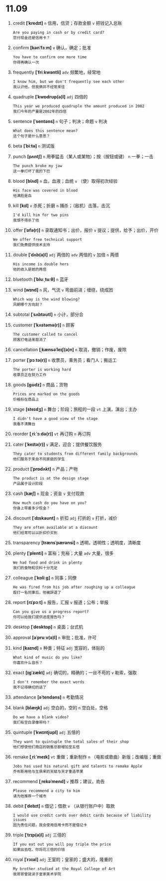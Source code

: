 # 11.09

1. credit **[ˈkredɪt]** `n` 信用，信贷；存款金额 `v` 把钱记入总账

   ```
   Are you paying in cash or by credit card?
   您付现金还是信用卡？
   ```

2. confirm **[kənˈfɜːm]** `v` 确认，确定；批准

   ```
   You have to confirm one more time
   你得再确认一次
   ```

3. frequently **[ˈfriːkwəntli]** `adv` 频繁地，经常地

   ```
   I know him, but we don't frequently see each other
   我认识他，但我俩并不经常来往
   ```

4. quadruple **[ˈkwɒdrʊp(ə)l]** `adj` 四倍的

   ```
   This year we produced quadruple the amount produced in 2002
   我们今年的产量是2002年的四倍
   ```

5. sentence **[ˈsentəns]** `n` 句子；判决；命题 `v` 判决

   ```
   What does this sentence mean?
   这个句子是什么意思？
   ```

6. beta **[ˈbiːtə]** `n` 测试版

7. punch **[pʌntʃ]** `n` 用拳猛击（某人或某物）；按（按钮或键） `n` 一拳；一击

   ```
   The punch broke my jaw
   这一拳打坏了我的下巴
   ```

8. blood **[blʌd]** `n` 血，血液；血统 `v` （使）取得初次经验

   ```
   His face was covered in blood
   他满脸是血
   ```

9. kill **[kɪl]** `v` 杀死；折磨 `n` 捕杀；（敌机）击落，击沉

   ```
   I'd kill him for two pins
   我恨不得杀了他
   ```

10. offer **[ˈɒfə(r)]** `n` 录取通知书；出价，报价 `v` 提议；提供，给予；出价，开价

    ```
    We offer free technical support
    我们免费提供技术支持
    ```

11. double **[ˈdʌb(ə)l]** `adj` 两倍的 `adv` 两倍的 `v` 加倍 `n` 两倍

    ```
    His income is double hers
    他的收入是她的两倍
    ```

12. bluetooth **[ˈbluːˌtuːθ]** `n` 蓝牙

13. wind **[wɪnd]** `n` 风，气流 `v` 弯曲前进；缠绕，绕成团

    ```
    Which way is the wind blowing?
    风朝哪个方向刮？
    ```

14. subtotal **[ˈsʌbtəʊtl]** `n` 小计，部分合

15. customer **[ˈkʌstəmə(r)]** `n` 顾客

    ```
    The customer called to cancel
    顾客打电话来取消了
    ```

16. cancellation **[ˌkænsəˈleɪʃ(ə)n]** `n` 取消，撤销；作废，废除

17. porter **[ˈpɔːtə(r)]** `n` 收票员，乘务员；看门人；搬运工

    ```
    The porter is working hard
    收票员正在努力工作
    ```

18. goods **[ɡʊdz]** `n` 商品；货物

    ```
    Prices are marked on the goods
    价格标在商品上
    ```

19. stage **[steɪdʒ]** `n` 舞台；阶段；旅程的一段 `vt` 上演，演出；主办

    ```
    I didn't have a good view of the stage
    我看不清舞台
    ```

20. reorder **[ˌriːˈɔːdə(r)]** `vt` 再订购 `n` 再订购

21. cater **[ˈkeɪtə(r)]** `v` 满足，迎合；提供餐饮服务

    ```
    They cater to students from different family backgrounds
    他们服务于来自不同家庭的学生
    ```

22. product **[ˈprɒdʌkt]** `n` 产品；产物

    ```
    The product is at the design stage
    产品属于设计阶段
    ```

23. cash **[kæʃ]** `n` 现金；资金 `v` 支付现款

    ```
    How much cash do you have on you?
    你身上带着多少现金？
    ```

24. discount **[ˈdɪskaʊnt]** `n` 折扣 `adj` 打折的 `v` 打折，减价

    ```
    They are often available at a discount
    他们经常可以以折扣价买到
    ```

25. transparency **[trænsˈpærənsi]** `n` 透明，透明性；透明度，清晰度

26. plenty **[ˈplenti]** `n` 富裕；充裕；大量 `adv` 大量，很多

    ```
    We had food and drink in plenty
    我们的食物和饮料十分充足
    ```

27. colleague **[ˈkɒliːɡ]** `n` 同事；同僚

    ```
    He was fired from his job after roughing up a colleague
    殴打一名同事后，他被辞退了
    ```

28. report **[rɪˈpɔːt]** `n` 报告，汇报 `v` 报道；公布；举报

    ```
    Can you give us a progress report?
    你可以给我们提供进度报告吗？
    ```

29. desktop **[ˈdesktɒp]** `n` 桌面；台式机

30. approval **[əˈpruːv(ə)l]** `n` 审批；批准，许可

31. kind **[kaɪnd]** `n` 种类；特征 `adj` 宽容的，体贴的

    ```
    What kind of music do you like?
    你喜欢什么音乐？
    ```

32. exact **[ɪɡˈzækt]** `adj` 确切的，精确的；一丝不苟的 `v` 勒索，强取

    ```
    I don't remember the exact words
    我不记得确切的话了
    ```

33. attendance **[əˈtendəns]** `n` 考勤情况

34. blank **[blæŋk]** `adj` 空白的，空的 `n` 空白处，空格

    ```
    Do we have a blank video?
    我们有空白录像带吗？
    ```

35. quintuple **[ˈkwɪntjʊpl]** `adj` 五倍的

    ```
    They want to quintuple the total sales of their shop
    他们想使他们商店的销售总额增加至五倍
    ```

36. remake **[ˌriːˈmeɪk]** `vt` 重做；重新制作 `n` （电影或歌曲）新版；改编版；重做

    ```
    Jobs has used his natural gift and talents to remake Apple
    乔布斯用他与生俱来的天赋与天才重造苹果
    ```

37. recommend **[ˌrekəˈmend]** `v` 推荐；建议，劝告

    ```
    Please recommend a city to him
    请为他推荐一个城市
    ```

38. debit **[ˈdebɪt]** `n` 借记；借款 `v` （从银行账户中）取款

    ```
    I would use credit cards over debit cards because of liability issues
    因为责任问题，我会使用信用卡而不是借记卡
    ```

39. triple **[ˈtrɪp(ə)l]** `adj` 三倍的

    ```
    If you eat out you will pay triple the price
    如果出去吃，你将花三倍的价钱
    ```

40. royal **[ˈrɔɪəl]** `adj` 王室的；皇家的；盛大的，隆重的
    ```
    My brother studied at the Royal College of Art
    我哥哥曾就读于皇家美术学院
    ```
